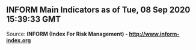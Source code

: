 ## INFORM Main Indicators as of Tue, 08 Sep 2020 15:39:33 GMT

Source: **INFORM (Index For Risk Management) - http://www.inform-index.org**